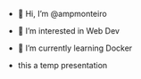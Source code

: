 - 👋 Hi, I’m @ampmonteiro
- 👀 I’m interested in Web Dev
- 🌱 I’m currently learning Docker

-  this a temp presentation
